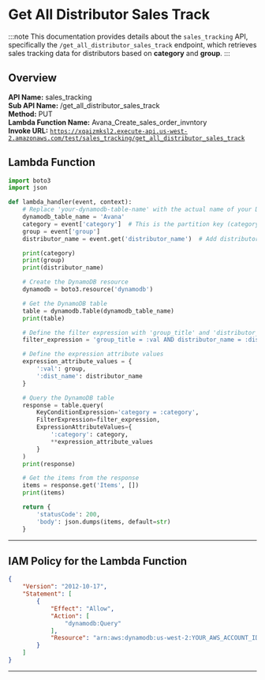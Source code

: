 # Get All Distributor Sales Track

:::note
This documentation provides details about the `sales_tracking` API, specifically the `/get_all_distributor_sales_track` endpoint, which retrieves sales tracking data for distributors based on **category** and **group**.
:::

## Overview

**API Name:** sales_tracking  
**Sub API Name:** /get_all_distributor_sales_track  
**Method:** PUT  
**Lambda Function Name:** Avana_Create_sales_order_invntory  
**Invoke URL:** [`https://xqaizmksl2.execute-api.us-west-2.amazonaws.com/test/sales_tracking/get_all_distributor_sales_track`](https://xqaizmksl2.execute-api.us-west-2.amazonaws.com/test/sales_tracking/get_all_distributor_sales_track)  

## Lambda Function

```python
import boto3
import json

def lambda_handler(event, context):
    # Replace 'your-dynamodb-table-name' with the actual name of your DynamoDB table
    dynamodb_table_name = 'Avana'
    category = event['category']  # This is the partition key (category) value
    group = event['group']
    distributor_name = event.get('distributor_name')  # Add distributor_name

    print(category)
    print(group)
    print(distributor_name)

    # Create the DynamoDB resource
    dynamodb = boto3.resource('dynamodb')

    # Get the DynamoDB table
    table = dynamodb.Table(dynamodb_table_name)
    print(table)

    # Define the filter expression with 'group_title' and 'distributor_name' attributes
    filter_expression = 'group_title = :val AND distributor_name = :dist_name'

    # Define the expression attribute values
    expression_attribute_values = {
        ':val': group,
        ':dist_name': distributor_name
    }

    # Query the DynamoDB table
    response = table.query(
        KeyConditionExpression='category = :category',
        FilterExpression=filter_expression,
        ExpressionAttributeValues={
            ':category': category,
            **expression_attribute_values
        }
    )
    print(response)

    # Get the items from the response
    items = response.get('Items', [])
    print(items)

    return {
        'statusCode': 200,
        'body': json.dumps(items, default=str)
    }
```


---

## IAM Policy for the Lambda Function

```json
{
    "Version": "2012-10-17",
    "Statement": [
        {
            "Effect": "Allow",
            "Action": [
                "dynamodb:Query"
            ],
            "Resource": "arn:aws:dynamodb:us-west-2:YOUR_AWS_ACCOUNT_ID:table/Avana"
        }
    ]
}


```
---